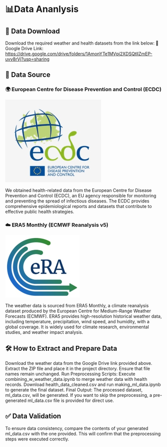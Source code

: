 # 📊Data Ananlysis


## 📂 Data Download
Download the required weather and health datasets from the link below:
🔗 Google Drive Link: https://drive.google.com/drive/folders/1AmonYTe1MVpj2XDSQtllZmEP-uvv8rVj?usp=sharing 


## 📌 Data Source
### 🌍 European Centre for Disease Prevention and Control (ECDC)
![image alt](https://github.com/Swayam200/Leptospirosis-Predictor/blob/3ee58992a98a4f34f3d0f9e2be76fe7c9355ba33/Data%20Analysis/Screenshot%202025-02-17%20222728.jpg)

We obtained health-related data from the European Centre for Disease Prevention and Control (ECDC), an EU agency responsible for monitoring and preventing the spread of infectious diseases. The ECDC provides comprehensive epidemiological reports and datasets that contribute to effective public health strategies.

### ☁️ ERA5 Monthly (ECMWF Reanalysis v5)
![image alt](https://github.com/Swayam200/Leptospirosis-Predictor/blob/9ea9b04e5f090fbc28c42078e8430e4bce750dde/Data%20Analysis/Screenshot%202025-02-17%20215949.jpg)

The weather data is sourced from ERA5 Monthly, a climate reanalysis dataset produced by the European Centre for Medium-Range Weather Forecasts (ECMWF). ERA5 provides high-resolution historical weather data, including temperature, precipitation, wind speed, and humidity, with a global coverage. It is widely used for climate research, environmental studies, and weather impact analysis.


## 🛠️ How to Extract and Prepare Data
Download the weather data from the Google Drive link provided above.
Extract the ZIP file and place it in the project directory. Ensure that file names remain unchanged.
Run Preprocessing Scripts:
Execute combining_w_weather_data.ipynb to merge weather data with health records.
Download health_data_cleaned.csv and run making_ml_data.ipynb to generate the final dataset.
Final Output:
The processed dataset, ml_data.csv, will be generated.
If you want to skip the preprocessing, a pre-generated ml_data.csv file is provided for direct use.


## ✅ Data Validation
To ensure data consistency, compare the contents of your generated ml_data.csv with the one provided. This will confirm that the preprocessing steps were executed correctly.
